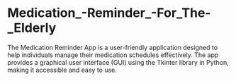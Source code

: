 # Medication_-Reminder_-For_The-_Elderly
The Medication Reminder App is a user-friendly application designed to help individuals manage their medication schedules effectively. The app provides a graphical user interface (GUI) using the Tkinter library in Python, making it accessible and easy to use.
